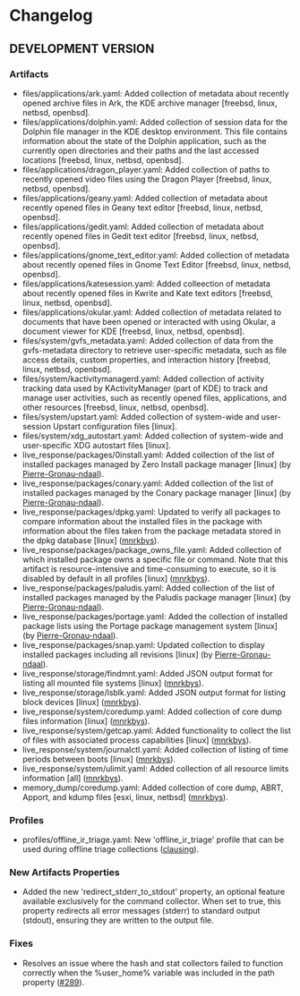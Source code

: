 # Changelog

## DEVELOPMENT VERSION

### Artifacts

- files/applications/ark.yaml: Added collection of metadata about recently opened archive files in Ark, the KDE archive manager [freebsd, linux, netbsd, openbsd].
- files/applications/dolphin.yaml: Added collection of session data for the Dolphin file manager in the KDE desktop environment. This file contains information about the state of the Dolphin application, such as the currently open directories and their paths and the last accessed locations [freebsd, linux, netbsd, openbsd].
- files/applications/dragon_player.yaml: Added collection of paths to recently opened video files using the Dragon Player [freebsd, linux, netbsd, openbsd].
- files/applications/geany.yaml: Added collection of metadata about recently opened files in Geany text editor [freebsd, linux, netbsd, openbsd].
- files/applications/gedit.yaml: Added collection of metadata about recently opened files in Gedit text editor [freebsd, linux, netbsd, openbsd].
- files/applications/gnome_text_editor.yaml: Added collection of metadata about recently opened files in Gnome Text Editor [freebsd, linux, netbsd, openbsd].
- files/applications/katesession.yaml: Added colleection of metadata about recently opened files in Kwrite and Kate text editors [freebsd, linux, netbsd, openbsd].
- files/applications/okular.yaml: Added collection of metadata related to documents that have been opened or interacted with using Okular, a document viewer for KDE [freebsd, linux, netbsd, openbsd].
- files/system/gvfs_metadata.yaml: Added collection of data from the gvfs-metadata directory to retrieve user-specific metadata, such as file access details, custom properties, and interaction history [freebsd, linux, netbsd, openbsd].
- files/system/kactivitymanagerd.yaml: Added collection of activity tracking data used by KActivityManager (part of KDE) to track and manage user activities, such as recently opened files, applications, and other resources [freebsd, linux, netbsd, openbsd].
- files/system/upstart.yaml: Added collection of system-wide and user-session Upstart configuration files [linux].
- files/system/xdg_autostart.yaml: Added collection of system-wide and user-specific XDG autostart files [linux].
- live_response/packages/0install.yaml: Added collection of the list of installed packages managed by Zero Install package manager [linux] (by [Pierre-Gronau-ndaal](https://github.com/Pierre-Gronau-ndaal)).
- live_response/packages/conary.yaml: Added collection of the list of installed packages managed by the Conary package manager [linux] (by [Pierre-Gronau-ndaal](https://github.com/Pierre-Gronau-ndaal)).
- live_response/packages/dpkg.yaml: Updated to verify all packages to compare information about the installed files in the package with information about the files taken from the package metadata stored in the dpkg database [linux] ([mnrkbys](https://github.com/mnrkbys)).
- live_response/packages/package_owns_file.yaml: Added collection of which installed package owns a specific file or command. Note that this artifact is resource-intensive and time-consuming to execute, so it is disabled by default in all profiles [linux] ([mnrkbys](https://github.com/mnrkbys)).
- live_response/packages/paludis.yaml: Added collection of the list of installed packages managed by the Paludis package manager [linux] (by [Pierre-Gronau-ndaal](https://github.com/Pierre-Gronau-ndaal)).
- live_response/packages/portage.yaml: Added the collection of installed package lists using the Portage package management system [linux] (by [Pierre-Gronau-ndaal](https://github.com/Pierre-Gronau-ndaal)).
- live_response/packages/snap.yaml: Updated collection to display installed packages including all revisions [linux] (by [Pierre-Gronau-ndaal](https://github.com/Pierre-Gronau-ndaal)).
- live_response/storage/findmnt.yaml: Added JSON output format for listing all mounted file systems [linux] ([mnrkbys](https://github.com/mnrkbys)).
- live_response/storage/lsblk.yaml: Added JSON output format for listing block devices [linux] ([mnrkbys](https://github.com/mnrkbys)).
- live_response/system/coredump.yaml: Added collection of core dump files information [linux] ([mnrkbys](https://github.com/mnrkbys)).
- live_response/system/getcap.yaml: Added functionality to collect the list of files with associated process capabilities [linux] ([mnrkbys](https://github.com/mnrkbys)).
- live_response/system/journalctl.yaml: Added collection of listing of time periods between boots [linux] ([mnrkbys](https://github.com/mnrkbys)).
- live_response/system/ulimit.yaml: Added collection of all resource limits information [all] ([mnrkbys](https://github.com/mnrkbys)).
- memory_dump/coredump.yaml: Added collection of core dump, ABRT, Apport, and kdump files [esxi, linux, netbsd] ([mnrkbys](https://github.com/mnrkbys)).

### Profiles

- profiles/offline_ir_triage.yaml: New 'offline_ir_triage' profile that can be used during offline triage collections ([clausing](https://github.com/clausing)).

### New Artifacts Properties

- Added the new 'redirect_stderr_to_stdout' property, an optional feature available exclusively for the command collector. When set to true, this property redirects all error messages (stderr) to standard output (stdout), ensuring they are written to the output file.

### Fixes

- Resolves an issue where the hash and stat collectors failed to function correctly when the %user_home% variable was included in the path property ([#289](https://github.com/tclahr/uac/issues/289)).

